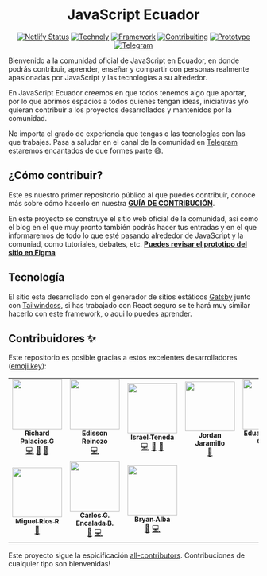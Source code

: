 <h1 align="center">JavaScript Ecuador</h1>
<div align="center">

[![Netlify Status](https://api.netlify.com/api/v1/badges/2490fe9d-899a-4fce-93ea-5ecbd7df5499/deploy-status)](https://app.netlify.com/sites/javascriptecuador/deploys) [![Technoly](https://img.shields.io/badge/Main%20Tech-Gatsby-blueviolet)](https://www.gatsbyjs.com/) [![Framework](https://img.shields.io/badge/Framework-React%20JS-blue)](https://es.reactjs.org/) [![Contribuiting](https://img.shields.io/badge/How%20to-Contribute-yellow)](https://github.com/javascriptecuador/web/blob/master/CONTRIBUTING.md) [![Prototype](https://img.shields.io/badge/Prototype-Figma-orange)](https://www.figma.com/file/w2VP8mKwNivTOGqsdvGMVe/Prototipo-Web-Ecuador.js?node-id=0%3A1) [![Telegram](https://img.shields.io/badge/Channel-Telegram-informational)](https://t.me/javascriptecuador)

</div>
Bienvenido a la comunidad oficial de JavaScript en Ecuador, en donde podrás contribuir, aprender, enseñar y compartir con personas realmente apasionadas por JavaScript y las tecnologías a su alrededor.

En JavaScript Ecuador creemos en que todos tenemos algo que aportar, por lo que abrimos espacios a todos quienes tengan ideas, iniciativas y/o quieran contribuir a los proyectos desarrollados y mantenidos por la comunidad.

No importa el grado de experiencia que tengas o las tecnologías con las que trabajes. Pasa a saludar en el canal de la comunidad en [Telegram](https://t.me/javascriptecuador) estaremos encantados de que formes parte :smile:.

## ¿Cómo contribuir?

Este es nuestro primer repositorio público al que puedes contribuir, conoce más sobre cómo hacerlo en nuestra **[GUÍA DE CONTRIBUCIÓN](https://github.com/javascriptecuador/web/blob/master/CONTRIBUTING.md)**. 

En este proyecto se construye el sitio web oficial de la comunidad, así como el blog en el que muy pronto también podrás hacer tus entradas y en el que informaremos de todo lo que esté pasando alrededor de JavaScript y la comuniad, como tutoriales, debates, etc. **[Puedes revisar el prototipo del sitio en Figma](https://www.figma.com/file/w2VP8mKwNivTOGqsdvGMVe/Prototipo-Web-Ecuador.js?node-id=0%3A1)**

## Tecnología

El sitio esta desarrollado con el generador de sitios estáticos [Gatsby](https://www.gatsbyjs.com/) junto con [Tailwindcss](https://tailwindcss.com/), si has trabajado con React seguro se te hará muy similar hacerlo con este framework, o aqui lo puedes aprender.

## Contribuidores ✨

Este repositorio es posible gracias a estos excelentes desarrolladores ([emoji key](https://allcontributors.org/docs/en/emoji-key)):

<!-- ALL-CONTRIBUTORS-LIST:START - Do not remove or modify this section -->
<!-- prettier-ignore-start -->
<!-- markdownlint-disable -->
<table>
  <tr>
    <td align="center"><a href="https://richardpalaciosg.dev/"><img src="https://avatars0.githubusercontent.com/u/11642622?v=4" width="100px;" alt=""/><br /><sub><b>Richard Palacios G</b></sub></a><br /><a href="https://github.com/javascriptecuador/web/commits?author=rpalaciosg" title="Code">💻</a> <a href="https://github.com/javascriptecuador/web/commits?author=rpalaciosg" title="Documentation">📖</a> <a href="#design-rpalaciosg" title="Design">🎨</a></td>
    <td align="center"><a href="http://edzzn.com/"><img src="https://avatars3.githubusercontent.com/u/14936466?v=4" width="100px;" alt=""/><br /><sub><b>Edisson Reinozo</b></sub></a><br /><a href="https://github.com/javascriptecuador/web/commits?author=edzzn" title="Code">💻</a></td>
    <td align="center"><a href="https://github.com/israteneda"><img src="https://avatars2.githubusercontent.com/u/20668624?v=4" width="100px;" alt=""/><br /><sub><b>Israel Teneda</b></sub></a><br /><a href="https://github.com/javascriptecuador/web/commits?author=israteneda" title="Code">💻</a> <a href="https://github.com/javascriptecuador/web/commits?author=israteneda" title="Documentation">📖</a> <a href="#design-israteneda" title="Design">🎨</a></td>
    <td align="center"><a href="https://github.com/jordanrjcode"><img src="https://avatars2.githubusercontent.com/u/62086742?v=4" width="100px;" alt=""/><br /><sub><b>Jordan Jaramillo</b></sub></a><br /><a href="https://github.com/javascriptecuador/web/commits?author=jordanrjcode" title="Documentation">📖</a></td>
    <td align="center"><a href="https://github.com/EduardoAyora"><img src="https://avatars1.githubusercontent.com/u/49033198?v=4" width="100px;" alt=""/><br /><sub><b>Eduardo Ayora Ochoa</b></sub></a><br /><a href="https://github.com/javascriptecuador/web/commits?author=EduardoAyora" title="Code">💻</a></td>
    <td align="center"><a href="https://www.davidpadilla.dev/"><img src="https://avatars3.githubusercontent.com/u/25573926?v=4" width="100px;" alt=""/><br /><sub><b>David Padilla</b></sub></a><br /><a href="https://github.com/javascriptecuador/web/commits?author=cesardlinx" title="Code">💻</a> <a href="https://github.com/javascriptecuador/web/commits?author=cesardlinx" title="Documentation">📖</a> <a href="#ideas-cesardlinx" title="Ideas, Planning, & Feedback">🤔</a></td>
    <td align="center"><a href="https://github.com/FreddieAbad"><img src="https://avatars0.githubusercontent.com/u/38579765?v=4" width="100px;" alt=""/><br /><sub><b>Freddy Abad</b></sub></a><br /><a href="#design-FreddieAbad" title="Design">🎨</a></td>
  </tr>
  <tr>
    <td align="center"><a href="https://miguelriosr.com/"><img src="https://avatars3.githubusercontent.com/u/25510181?v=4" width="100px;" alt=""/><br /><sub><b>Miguel Rios R</b></sub></a><br /><a href="https://github.com/javascriptecuador/web/commits?author=miguel-rios-r" title="Documentation">📖</a></td>
    <td align="center"><a href="http://karlosencalada.dev"><img src="https://avatars2.githubusercontent.com/u/55223838?v=4" width="100px;" alt=""/><br /><sub><b>Carlos G. Encalada B.</b></sub></a><br /><a href="https://github.com/javascriptecuador/web/commits?author=skcode7" title="Documentation">📖</a> <a href="https://github.com/javascriptecuador/web/commits?author=skcode7" title="Code">💻</a></td>
    <td align="center"><a href="https://github.com/albamaister"><img src="https://avatars0.githubusercontent.com/u/20263594?v=4" width="100px;" alt=""/><br /><sub><b>Bryan Alba</b></sub></a><br /><a href="https://github.com/javascriptecuador/web/commits?author=albamaister" title="Documentation">📖</a> <a href="https://github.com/javascriptecuador/web/commits?author=albamaister" title="Code">💻</a></td>
  </tr>
</table>

<!-- markdownlint-enable -->
<!-- prettier-ignore-end -->
<!-- ALL-CONTRIBUTORS-LIST:END -->

Este proyecto sigue la espicificación [all-contributors](https://github.com/all-contributors/all-contributors). Contribuciones de cualquier tipo son bienvenidas!
